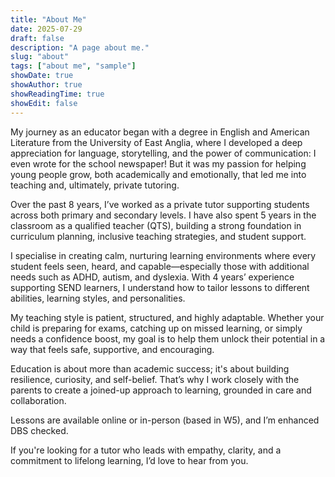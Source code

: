 ```yaml
---
title: "About Me"
date: 2025-07-29
draft: false
description: "A page about me."
slug: "about"
tags: ["about me", "sample"]
showDate: true
showAuthor: true
showReadingTime: true
showEdit: false
---
```


My journey as an educator began with a degree in English and American Literature from the University of East Anglia, where I developed a deep appreciation for language, storytelling, and the power of communication: I even wrote for the school newspaper! But it was my passion for helping young people grow, both academically and emotionally, that led me into teaching and, ultimately, private tutoring.

Over the past 8 years, I’ve worked as a private tutor supporting students across both primary and secondary levels. I have also spent 5 years in the classroom as a qualified teacher (QTS), building a strong foundation in curriculum planning, inclusive teaching strategies, and student support.

I specialise in creating calm, nurturing learning environments where every student feels seen, heard, and capable—especially those with additional needs such as ADHD, autism, and dyslexia. With 4 years’ experience supporting SEND learners, I understand how to tailor lessons to different abilities, learning styles, and personalities.

My teaching style is patient, structured, and highly adaptable. Whether your child is preparing for exams, catching up on missed learning, or simply needs a confidence boost, my goal is to help them unlock their potential in a way that feels safe, supportive, and encouraging.

Education is about more than academic success; it's about building resilience, curiosity, and self-belief. That’s why I work closely with the parents to create a joined-up approach to learning, grounded in care and collaboration.

Lessons are available online or in-person (based in W5), and I’m enhanced DBS checked.

If you're looking for a tutor who leads with empathy, clarity, and a commitment to lifelong learning, I’d love to hear from you.
